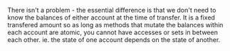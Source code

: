 There isn't a problem - the essential difference is that we don't need to know the balances of either account at the time of transfer. It is a fixed transfered amount so as long as methods that mutate the
balances within each account are atomic, you cannot have accesses or sets in between each other. ie. the state of one account depends on the state of another. 